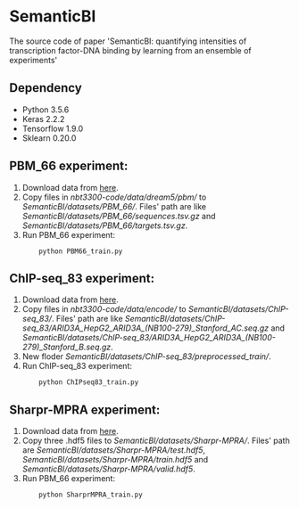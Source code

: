 # SemanticBI
The source code of paper 'SemanticBI: quantifying intensities of transcription factor-DNA binding by learning from an ensemble of experiments'

## Dependency 
* Python 3.5.6
* Keras 2.2.2
* Tensorflow 1.9.0
* Sklearn 0.20.0

## PBM_66 experiment:
1. Download data from [here](http://tools.genes.toronto.edu/deepbind/nbtcode/).
2. Copy files in *nbt3300-code/data/dream5/pbm/* to *SemanticBI/datasets/PBM_66/*. Files' path are like *SemanticBI/datasets/PBM_66/sequences.tsv.gz* and *SemanticBI/datasets/PBM_66/targets.tsv.gz*.
3. Run PBM_66 experiment:
    ```
        python PBM66_train.py
    ```

## ChIP-seq_83 experiment:
1. Download data from [here](http://tools.genes.toronto.edu/deepbind/nbtcode/).
2. Copy files in *nbt3300-code/data/encode/* to *SemanticBI/datasets/ChIP-seq_83/*. Files' path are like *SemanticBI/datasets/ChIP-seq_83/ARID3A_HepG2_ARID3A_(NB100-279)_Stanford_AC.seq.gz* and *SemanticBI/datasets/ChIP-seq_83/ARID3A_HepG2_ARID3A_(NB100-279)_Stanford_B.seq.gz*.
3. New floder *SemanticBI/datasets/ChIP-seq_83/preprocessed_train/*.
4. Run ChIP-seq_83 experiment:
    ```
        python ChIPseq83_train.py
    ```

## Sharpr-MPRA experiment:
1. Download data from [here](http://mitra.stanford.edu/kundaje/projects/mpra/data/).
2. Copy three .hdf5 files to *SemanticBI/datasets/Sharpr-MPRA/*. Files' path are *SemanticBI/datasets/Sharpr-MPRA/test.hdf5*, *SemanticBI/datasets/Sharpr-MPRA/train.hdf5* and *SemanticBI/datasets/Sharpr-MPRA/valid.hdf5*.
3. Run PBM_66 experiment:
    ```
        python SharprMPRA_train.py
    ```
